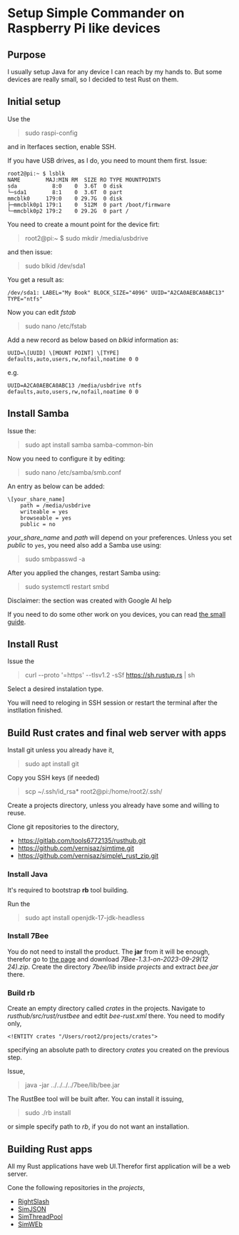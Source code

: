 # Setup Simple Commander on Raspberry Pi like devices

## Purpose
I usually setup Java for any device I can reach by my hands to. But some devices are
really small, so I decided to test Rust on them.

## Initial setup
Use the

> sudo raspi-config

and in Iterfaces section, enable SSH.

If you have USB drives, as I do, you need to mount them first. Issue:

```
root2@pi:~ $ lsblk
NAME        MAJ:MIN RM  SIZE RO TYPE MOUNTPOINTS
sda           8:0    0  3.6T  0 disk 
└─sda1        8:1    0  3.6T  0 part 
mmcblk0     179:0    0 29.7G  0 disk 
├─mmcblk0p1 179:1    0  512M  0 part /boot/firmware
└─mmcblk0p2 179:2    0 29.2G  0 part /
```

You need to create a mount point for the device firt:

> root2@pi:~ $ sudo mkdir /media/usbdrive

and then issue:

> sudo blkid /dev/sda1

You get a result as:

```
/dev/sda1: LABEL="My Book" BLOCK_SIZE="4096" UUID="A2CA0AEBCA0ABC13" TYPE="ntfs"
```

Now you can edit *fstab*

> sudo nano /etc/fstab

Add a new record as below based on *blkid* information as:

```
UUID=\[UUID] \[MOUNT POINT] \[TYPE] defaults,auto,users,rw,nofail,noatime 0 0
```

e.g.

```
UUID=A2CA0AEBCA0ABC13 /media/usbdrive ntfs defaults,auto,users,rw,nofail,noatime 0 0
```

## Install Samba
Issue the:

> sudo apt install samba samba-common-bin

Now you need to configure it by editing:

> sudo nano /etc/samba/smb.conf

An entry as below can be added:

```
\[your_share_name]
    path = /media/usbdrive
    writeable = yes
    browseable = yes
    public = no
```

*your_share_name* and *path* will depend on your preferences. Unless you set *public* to `yes`, you need also add
a Samba use using:

> sudo smbpasswd -a <USERNAME>

After you applied the changes, restart Samba using:

> sudo systemctl restart smbd


Disclaimer: the section was created with Google AI help

If you need to do some other work on you devices, you can read [the small guide](https://sourceforge.net/p/tjws/git/ci/master/tree/1.x/doc/sbc/README.md).

## Install Rust

Issue the 

> curl --proto '=https' --tlsv1.2 -sSf https://sh.rustup.rs | sh

Select a desired instalation type.

You will need to reloging in SSH session or restart the terminal after the instllation finished.

## Build Rust crates and final web server with apps

Install git unless you already have it,

> sudo apt install git

Copy you SSH keys (if needed)

> scp ~/.ssh/id_rsa* root2@pi:/home/root2/.ssh/

Create a projects directory, unless you already have some and willing to reuse.

Clone git repositories to the directory,

- https://gitlab.com/tools6772135/rusthub.git
- https://github.com/vernisaz/simtime.git
- https://github.com/vernisaz/simple\_rust_zip.git

### Install Java

It's required to bootstrap **rb** tool building. 

Run the

> sudo apt install openjdk-17-jdk-headless

### Install 7Bee

You do not need to install the product. The **jar** from it will be enough, therefor go to [the page](https://sourceforge.net/projects/seven-bee/)
and download *7Bee-1.3.1-on-2023-09-29(12 24).zip*. Create the directory *7bee/lib* inside *projects* and extract *bee.jar* there.

### Build rb

Create an empty directory called *crates* in the projects. Navigate to *rusthub/src/rust/rustbee* and edtit *bee-rust.xml* there. You need to modify only,

```
<!ENTITY crates "/Users/root2/projects/crates">
```
specifying an absolute path to directory *crates* you created on the previous step.

Issue,

> java -jar ../../../../7bee/lib/bee.jar

The RustBee tool will be built after. You can install it issuing,

> sudo ./rb install

or simple specify path to *rb*, if you do not want an installation.

## Building Rust apps
All my Rust applications have web UI.Therefor first application will be a web server.

Cone the following repositories in the *projects*,

- [RightSlash](https://github.com/vernisaz/right_slash)
- [SimJSON](https://github.com/vernisaz/simjson)
- [SimThreadPool](https://github.com/vernisaz/simtpool)
- [SimWEb](https://github.com/vernisaz/simweb)


